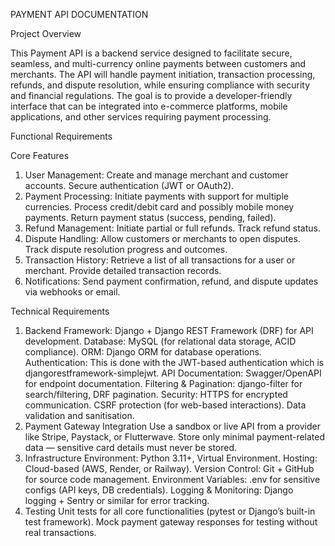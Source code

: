PAYMENT API DOCUMENTATION

Project Overview

This Payment API is a backend service designed to facilitate secure, seamless, and multi-currency online payments between customers and merchants. The API will handle payment initiation, transaction processing, refunds, and dispute resolution, while ensuring compliance with security and financial regulations.
The goal is to provide a developer-friendly interface that can be integrated into e-commerce platforms, mobile applications, and other services requiring payment processing.

Functional Requirements

Core Features
1. User Management:
    Create and manage merchant and customer accounts.
    Secure authentication (JWT or OAuth2).
2. Payment Processing:
    Initiate payments with support for multiple currencies.
    Process credit/debit card and possibly mobile money payments.
    Return payment status (success, pending, failed).
3. Refund Management:
    Initiate partial or full refunds.
    Track refund status.
4. Dispute Handling:
    Allow customers or merchants to open disputes.
    Track dispute resolution progress and outcomes.
5. Transaction History:
    Retrieve a list of all transactions for a user or merchant.
    Provide detailed transaction records.
6. Notifications:
    Send payment confirmation, refund, and dispute updates via webhooks or email.

Technical Requirements

1. Backend
    Framework: Django + Django REST Framework (DRF) for API development.
    Database: MySQL (for relational data storage, ACID compliance).
    ORM: Django ORM for database operations.
    Authentication: This is done with the JWT-based authentication which is djangorestframework-simplejwt.
    API Documentation: Swagger/OpenAPI for endpoint documentation.
    Filtering & Pagination: django-filter for search/filtering, DRF pagination.
    Security:
        HTTPS for encrypted communication.
        CSRF protection (for web-based interactions).
        Data validation and sanitisation.
2. Payment Gateway Integration
    Use a sandbox or live API from a provider like Stripe, Paystack, or Flutterwave.
    Store only minimal payment-related data — sensitive card details must never be stored.
3. Infrastructure
    Environment: Python 3.11+, Virtual Environment.
    Hosting: Cloud-based (AWS, Render, or Railway).
    Version Control: Git + GitHub for source code management.
    Environment Variables: .env for sensitive configs (API keys, DB credentials).
    Logging & Monitoring: Django logging + Sentry or similar for error tracking.
4. Testing
    Unit tests for all core functionalities (pytest or Django’s built-in test framework).
    Mock payment gateway responses for testing without real transactions.
